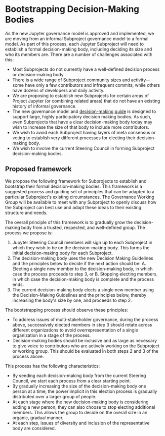 # Bootstrapping Decision-Making Bodies

As the new Jupyter governance model is approved and implemented, we are moving from an informal Subproject governance model to a formal model. As part of this process, each Jupyter Subproject will need to establish a formal decision-making body, including deciding its size and who its members are. There are a number of challenges associated with this:

- Most Subprojects do not currently have a well-defined decision process or decision-making body.
- There is a wide range of Subproject community sizes and activity&mdash;some have only a few contributors and infrequent commits, while others have dozens of developers and daily activity.
- We are proposing to establish new Subprojects for certain areas of Project Jupyter (or combining related areas) that do not have an existing history of informal governance.
- The new governance model and [decision-making guide](decision_making.md) is designed to support large, highly participatory decision making bodies. As such, even Subprojects that have a clear decision-making body today may wish to increase the size of that body to include more contributors.
- We wish to avoid each Subproject having layers of meta consensus or voting to establish very different processes for electing their decision-making body.
- We wish to involve the current Steering Council in forming Subproject decision-making bodies.

## Proposed framework

We propose the following framework for Subprojects to establish and bootstrap their formal decision-making bodies. This framework is a suggested process and guiding set of principles that can be adapted to a particular Subproject's existing circumstances. The Governance Working Group will be available to meet with any Subproject to openly discuss how the Subproject can best use and adapt these ideas to their existing structure and needs.

The overall principle of this framework is to gradually grow the decision-making body from a trusted, respected, and well-defined group. The process we propose is:


1. Jupyter Steering Council members will sign up to each Subproject in which they wish to be on the decision-making body. This forms the initial decision-making body for each Subproject.
2. The decision-making body uses the new Decision Making Guidelines and the principles below to decide if the next action should be:
   A. Electing a single new member to the decision-making body, in which case the process proceeds to step 3, or
   B. Stopping electing members, in which case the decision-making body is complete and the process ends.
3. The current decision-making body elects a single new member using the Decision-Making Guidelines and the principles below, thereby increasing the body's size by one, and proceeds to step 2.

The bootstrapping process should observe these principles:
- To address issues of multi-stakeholder governance, during the process above, successively elected members in step 3 should rotate across different organizations to avoid overrepresentation of a single organization in a stage of the process.
- Decision-making bodies should be inclusive and as large as necessary to give voice to contributors who are actively working on the Subproject or working group. This should be evaluated in both steps 2 and 3 of the process above.

This process has the following characteristics:

- By seeding each decision-making body from the current Steering Council, we start each process from a clear starting point.
- By gradually increasing the size of the decision-making body one person at a time, the power implicit in this election process is gradually distributed over a larger group of people.
- At each stage where the new decision-making body is considering adding a new person, they can also choose to stop electing additional members. This allows the group to decide on the overall size in an organic, gradual manner.
- At each step, issues of diversity and inclusion of the representative body are considered.
